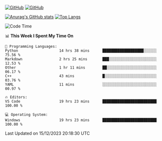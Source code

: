 [![GitHub](https://img.shields.io/github/followers/sharpxk?style=social)](https://github.com/sharpxk) [![GitHub](https://img.shields.io/github/stars/sharpxk?style=social)](https://github.com/sharpxk)

[![Anurag's GitHub stats](https://github-readme-stats-git-masterrstaa-rickstaa.vercel.app/api?username=sharpxk&hide=contribs,prs,issues&show_icons=true&theme=tokyonight)](https://github.com/anuraghazra/github-readme-stats)
[![Top Langs](https://github-readme-stats-git-masterrstaa-rickstaa.vercel.app/api/top-langs/?username=sharpxk&layout=compact&theme=tokyonight)](https://github.com/anuraghazra/github-readme-stats)

<!--START_SECTION:waka-->
![Code Time](http://img.shields.io/badge/Code%20Time-389%20hrs%2046%20mins-blue)

📊 **This Week I Spent My Time On** 

```text
💬 Programming Languages: 
Python                   14 hrs 38 mins      ███████████████████░░░░░░   75.56 % 
Markdown                 2 hrs 25 mins       ███░░░░░░░░░░░░░░░░░░░░░░   12.53 % 
Other                    1 hr 11 mins        ██░░░░░░░░░░░░░░░░░░░░░░░   06.17 % 
C++                      43 mins             █░░░░░░░░░░░░░░░░░░░░░░░░   03.76 % 
YAML                     11 mins             ░░░░░░░░░░░░░░░░░░░░░░░░░   00.97 % 

🔥 Editors: 
VS Code                  19 hrs 23 mins      █████████████████████████   100.00 % 

💻 Operating System: 
Windows                  19 hrs 23 mins      █████████████████████████   100.00 % 
```


 Last Updated on 15/12/2023 20:18:30 UTC
<!--END_SECTION:waka-->
